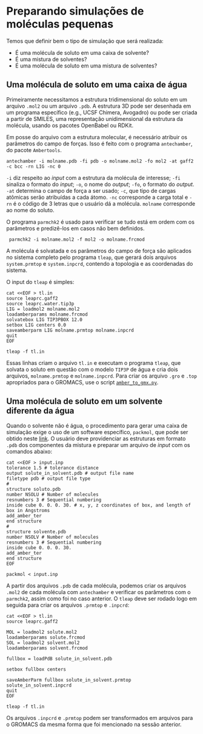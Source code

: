 # Preparando simulações de moléculas pequenas

Temos que definir bem o tipo de simulação que será realizada:
- É uma molécula de soluto em uma caixa de solvente?
- É uma mistura de solventes?
- É uma molécula de soluto em uma mistura de solventes?

## Uma molécula de soluto em uma caixa de água

Primeiramente necessitamos a estrutura tridimensional do soluto em um arquivo `.mol2`
ou um arquivo `.pdb`. A estrutura 3D pode ser desenhada em um programa específico
(e.g., UCSF Chimera, Avogadro) ou pode ser criada a partir de SMILES, uma representação
unidimensional da estrutura da molécula, usando os pacotes OpenBabel ou RDKit.

Em posse do arquivo com a estrutura molecular, é necessário atribuir os parâmetros do
campo de forças. Isso é feito com o programa `antechamber`, do pacote `Ambertools`.
```
antechamber -i molname.pdb -fi pdb -o molname.mol2 -fo mol2 -at gaff2 -c bcc -rn LIG -nc 0
```
`-i` diz respeito ao _input_ com a estrutura da molécula de interesse; `-fi` sinaliza
o formato do _input_; `-o`, o nome do _output_; `-fo`, o formato do _output_. `-at`
determina o campo de força a ser usado; `-c`, que tipo de cargas atômicas serão
atribuídas a cada átomo. `-nc` corresponde a carga total e `-rn` é o código de 3
letras que o usuário dá a molécula. `molname` corresponde ao nome do soluto.

O programa `parmchk2` é usado para verificar se tudo está em ordem com os parâmetros
e predizê-los em casos não bem definidos.
```
 parmchk2 -i molname.mol2 -f mol2 -o molname.frcmod
```

A molécula é solvatada e os parâmetros do campo de força são aplicados no sistema
completo pelo programa `tleap`, que gerará dois arquivos `system.prmtop` e
`system.inpcrd`, contendo a topologia e as coordenadas do sistema.

O input do `tleap` é simples:

```
cat <<EOF > tl.in
source leaprc.gaff2
source leaprc.water.tip3p
LIG = loadmol2 molname.mol2
loadamberparams molname.frcmod
solvatebox LIG TIP3PBOX 12.0
setbox LIG centers 0.0
saveamberparm LIG molname.prmtop molname.inpcrd
quit
EOF

tleap -f tl.in
```
Essas linhas criam o arquivo `tl.in` e executam o programa `tleap`, que solvata
o soluto em questão com o modelo `TIP3P` de água e cria dois arquivos, `molname.prmtop`
e `molname.inpcrd`. Para criar os arquivo `.gro` e `.top` apropriados para o GROMACS,
use o script [`amber_to_gmx.py`](https://github.com/gduarter/setup_md/blob/master/zzz.scripts/amber_to_gmx.py).


## Uma molécula de soluto em um solvente diferente da água

Quando o solvente não é água, o procedimento para gerar uma caixa de simulação
exige o uso de um software específico, `packmol`, que pode ser obtido neste
[link](http://leandro.iqm.unicamp.br/m3g/packmol/download.shtml). O usuário deve
providenciar as estruturas em formato `.pdb` dos componentes da mistura e preparar
um arquivo de _input_ com os comandos abaixo:

```
cat <<EOF > input.inp
tolerance 1.5 # tolerance distance
output solute_in_solvent.pdb # output file name
filetype pdb # output file type
#
structure soluto.pdb
number NSOLU # Number of molecules
resnumbers 3 # Sequential numbering
inside cube 0. 0. 0. 30. # x, y, z coordinates of box, and length of box in Angstroms
add_amber_ter
end structure
#
structure solvente.pdb
number NSOLV # Number of molecules
resnumbers 3 # Sequential numbering
inside cube 0. 0. 0. 30.
add_amber_ter
end structure
EOF

packmol < input.inp
```

A partir dos arquivos `.pdb` de cada molécula, podemos criar os arquivos `.mol2`
de cada molécula com `antechamber` e verificar os parâmetros com o `parmchk2`,
assim como foi no caso anterior. O `tleap` deve ser rodado logo em seguida para
criar os arquivos `.prmtop` e `.inpcrd`:

```
cat <<EOF > tl.in
source leaprc.gaff2

MOL = loadmol2 solute.mol2
loadamberparams solute.frcmod
SOL = loadmol2 solvent.mol2
loadamberparams solvent.frcmod

fullbox = loadPdB solute_in_solvent.pdb

setbox fullbox centers

saveAmberParm fullbox solute_in_solvent.prmtop solute_in_solvent.inpcrd
quit
EOF

tleap -f tl.in
```

Os arquivos `.inpcrd` e `.prmtop` podem ser transformados em arquivos para o
GROMACS da mesma forma que foi mencionado na sessão anterior.
